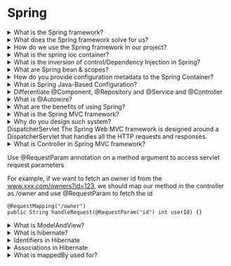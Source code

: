 # Spring

<details>
<summary>What is the Spring framework?</summary>
<ul>Spring framework is an open source development framework for Enterprise Java. The core features of the Spring Framework can be used in developing any Java application, but there are extensions for building web applications on top of the Java EE platform.</ul>
</details>



<details>
<summary>What does the Spring framework solve for us?</summary>
<ul>Spring Framework is loosely coupled because it has concepts like Dependency Injection, AOP etc. These features help in reducing dependency and increasing the modularity within the code.</ul>
</details>



<details>
<summary>How do we use the Spring framework in our project? </summary>
<ul>We use annotation-based and java based configuration to let spring framework to initialize all the classes that needed to run the application. </ul>
</details>

<details>
<summary>What is the spring ioc container? </summary>
<ul>The Spring container is responsible for creating the objects, configuring and wiring them, and also managing their complete lifecycle.</ul>
</details>


<details>
<summary>What is the inversion of control/Dependency Injection in Spring?</summary>
<ul>控制反转是相对于正向而言的，那么什么是正向呢？考虑一下常规情况下的应用程序，如果要在A里面使用B，你会怎么做呢？当然是直接去创建B的对象，也就是说，是在A类中主动去获取所需要的外部资源B，这种情况被称为正向。那么什么是反向呢？就是A类不再主动去获取B，而是被动等待，等待从spring的容器获取一个B的实例，然后反向的注入到A类中.</ul>
</details>

<details>
<summary>What are Spring bean & scopes? </summary>
<ul>
    <li></li>
The Spring beans are java objects that are instantiated, assembled, and managed by the Spring container.
In singleton scope, it defines a class that only has one single instance in the Spring container.
In prototype scope,  it defines a class that has any number of object instances in the Spring container.
</ul>
</details>




<details>
<summary>How do you provide configuration metadata to the Spring Container?</summary>

````
<li>XML based configuration file <bean>
Annotation-based configuration: @Component
Java-based configuration: @Configuration and @Bean
````

</details>


<details>
<summary>What is Spring Java-Based Configuration?  </summary>
<ul>
Java based configuration enables you to write most of your Spring configuration without XML but with the help of few Java-based annotations.
Example is the @Bean annotated method that will return an object that should be registered as a bean in the Spring container.
</ul>
</details>



<details>
<summary>Differentiate @Component, @Repository and @Service and @Controller</summary>
<ul>
Typically a web application is developed in layers like the controller (which is the initial point of client communication), business (where the actual code or logic of the application is written) and DAO (where the database connections and interaction happens). In such an architecture web application, @Component can be used in any of the layers. Whereas, the @Controller is used in the controller/web layer. @Service is used in the business layer and @Repository is used in the DAO layer.
</ul>
</details>


<details>
<summary>What is @Autowire?</summary>
<ul>
The @Autowired annotation can be used with fields or methods for injecting a bean by type.
</ul>
</details>



<details>
<summary>What are the benefits of using Spring? </summary>
<ul>
1. It gives good support for IoC and Dependency Injection results in loose coupling.
2. It facilitates good programming practice such as programming using interfaces instead of classes.
</ul>
</details>


<details>
<summary>What is the Spring MVC framework? </summary>
<ul>
The Spring Web MVC framework provides Model-View-Controller (MVC) architecture and ready components that can be used to develop flexible and loosely coupled web applications.
</ul>
</details>



<details>
<summary>Why do you design such system? </summary>
<ul>
</ul>
</details>
DispatcherServlet
The Spring Web MVC framework is designed around a DispatcherServlet that handles all the HTTP requests and responses.

<details>
<summary>What is Controller in Spring MVC framework?</summary>
<ul>
Controller handles navigation logic and transfer to service layer
Annotations used in Spring mvc framework
@Controller
The @Controller annotation indicates that a particular class serves the role of a controller. Spring does not require you to extend any controller base class or reference the Servlet API.
@RequestMapping annotation
@RequestMapping annotation is used to map a URL to either an entire class or a particular handler method.
@PathVariable/@RequestParam annotation
Use @PathVariable annotation on a method argument to bind it to the value of a URI template variable.
For example, if we want to fetch an owner id from the www.xxx.com/owners/123, we should map our method in the controller as /owners/{ownerId}:
````java
@RequestMapping(value="/owners/{ownerId}", method=RequestMethod.GET)
public String findOwner(@PathVariable(“ownerId”) int ownerId) {
    ...
}
````
</ul>
</details>



Use @RequestParam annotation on a method argument to access servlet request parameters

For example, if we want to fetch an owner id from the www.xxx.com/owners?id=123, we should map our method in the controller as /owner and use @RequestParam to fetch the id
````
@RequestMapping("/owner")
public String handleRequest(@RequestParam("id") int userId) {}
````

<details>
<summary>What is ModelAndView? </summary>
<ul>
ModelAndView contains the view name and model, it allows us to pass all the information required by Spring MVC in one return.
</ul>
</details>



<details>
<summary>What is hibernate? </summary>
<ul>
Hibernate is an object-relational mapping tool for the Java programming language. It provides a framework for mapping an object-oriented domain model to a relational database.
</ul>
</details>



<details>
<summary>Identifiers in Hibernate </summary>
<ul>
Simple identifiers map to a single basic attribute, and are denoted using the javax.persistence.Id annotation
Composite identifiers correspond to one or more persistent attributes.
https://docs.jboss.org/hibernate/orm/5.4/userguide/html_single/Hibernate_User_Guide.html#identifiers-composite
</ul>
</details>



<details>
<summary>Associations in Hibernate </summary>
<ul>
@OneToOne is identical to the @ManyToOne association, as the client-side controls the relationship based on the foreign key column.
@ManyToOne is the most common association, having a direct equivalent in the relational database (e.g. foreign key), and so it establishes a relationship between a child entity and a parent. 
The @OneToMany association links a parent entity with one or more child entities.
The @ManyToMany association requires a link table that joins two entities.
</ul>
</details>



<details>
<summary>What is mappedBy used for? </summary>
<ul>
mappedBy signals hibernate that the key for the relationship is on the other side. This means that although you link 2 tables together, only 1 of those tables has a foreign key constraint to the other one. 
    Three important interfaces in hibernate
    SessionFactory: it is a heavyweight object which usually is created during application start up for connecting to a database and kept for later use. It also services clients to obtain Session instances from this factory.
    Session: this is the central API class abstracting the notion of a persistence service, the main function of the Session is to offer create, read and delete operations for instances of mapped entity classes.
    Transaction: allows the application to define units of work.
</ul>
</details>